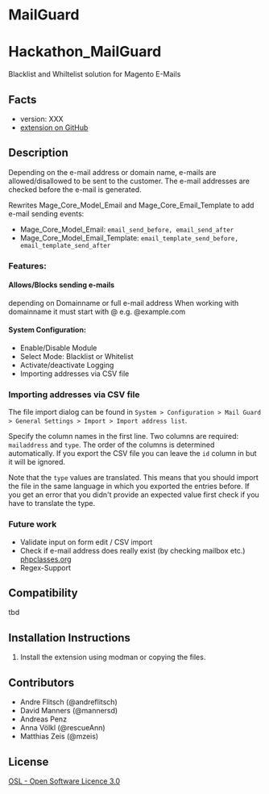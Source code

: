 MailGuard
=========

Hackathon_MailGuard
=====================
Blacklist and Whiltelist solution for Magento E-Mails

Facts
-----
- version: XXX
- [extension on GitHub](https://github.com/magento-hackathon/MailGuard)

Description
-----------
Depending on the e-mail address or domain name, e-mails are allowed/disallowed to be sent to the customer.
The e-mail addresses are checked before the e-mail is generated.

Rewrites Mage_Core_Model_Email and Mage_Core_Email_Template to add e-mail sending events:
* Mage_Core_Model_Email: `email_send_before, email_send_after`
* Mage_Core_Model_Email_Template: `email_template_send_before, email_template_send_after`

### Features:
#### Allows/Blocks sending e-mails
   depending on Domainname or full e-mail address
   When working with domainname it must start with @ e.g. @example.com
#### System Configuration:
 * Enable/Disable Module
 * Select Mode: Blacklist or Whitelist
 * Activate/deactivate Logging
 * Importing addresses via CSV file

### Importing addresses via CSV file

The file import dialog can be found in `System > Configuration > Mail Guard > General Settings > Import > Import address list`.

Specify the column names in the first line. Two columns are required: `mailaddress` and `type`.
The order of the columns is determined automatically. If you export the CSV file you can leave the `id` column in but it will be ignored.

Note that the `type` values are translated. This means that you should import the file in the same language in which you
exported the entries before. If you get an error that you didn't provide an expected value first check if you have to
translate the type.

### Future work
* Validate input on form edit / CSV import
* Check if e-mail address does really exist (by checking mailbox etc.) [phpclasses.org](http://www.phpclasses.org/package/13-PHP-Determine-if-a-given-e-mail-address-is-valid-.html)
* Regex-Support

Compatibility
-------------
tbd

Installation Instructions
-------------------------
1. Install the extension using modman or copying the files.

Contributors
---------
* Andre Flitsch (@andreflitsch)
* David Manners (@mannersd)
* Andreas Penz
* Anna Völkl (@rescueAnn)
* Matthias Zeis (@mzeis)

License
-------
[OSL - Open Software Licence 3.0](http://opensource.org/licenses/osl-3.0.php)
